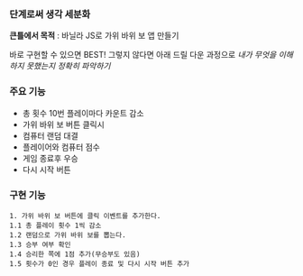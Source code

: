### 단계로써 생각 세분화

**큰틀에서 목적** : 바닐라 JS로 가위 바위 보 앱 만들기

바로 구현할 수 있으면 BEST! 그렇지 않다면 아래 드릴 다운 과정으로 _내가 무엇을 이해하지 못했는지 정확히 파악하기_

### 주요 기능

- 총 횟수 10번 플레이마다 카운트 감소
- 가위 바위 보 버튼 클릭시
- 컴퓨터 랜덤 대결
- 플레이어와 컴퓨터 점수
- 게임 종료후 우승
- 다시 시작 버튼

### 구현 기능

```
1. 가위 바위 보 버튼에 클릭 이벤트를 추가한다.
1.1 총 플레이 횟수 1씩 감소
1.2 랜덤으로 가위 바위 보를 뽑는다.
1.3 승부 여부 확인
1.4 승리한 쪽에 1점 추가(무승부도 있음)
1.5 횟수가 0인 경우 플레이 종료 및 다시 시작 버튼 추가
```
